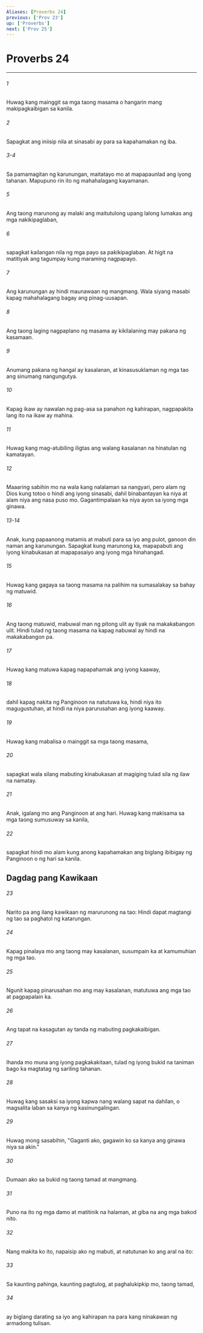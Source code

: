 ```yaml
---
Aliases: [Proverbs 24]
previous: ['Prov 23']
up: ['Proverbs']
next: ['Prov 25']
---
```

# Proverbs 24

***

###### 1
Huwag kang mainggit sa mga taong masama o hangarin mang makipagkaibigan sa kanila. 

###### 2
Sapagkat ang iniisip nila at sinasabi ay para sa kapahamakan ng iba.

###### 3-4
Sa pamamagitan ng karunungan, maitatayo mo at mapapaunlad ang iyong tahanan. Mapupuno rin ito ng mahahalagang kayamanan. 

###### 5
Ang taong marunong ay malaki ang maitutulong upang lalong lumakas ang mga nakikipaglaban, 

###### 6
sapagkat kailangan nila ng mga payo sa pakikipaglaban. At higit na matitiyak ang tagumpay kung maraming nagpapayo. 

###### 7
Ang karunungan ay hindi maunawaan ng mangmang. Wala siyang masabi kapag mahahalagang bagay ang pinag-uusapan. 

###### 8
Ang taong laging nagpaplano ng masama ay kikilalaning may pakana ng kasamaan. 

###### 9
Anumang pakana ng hangal ay kasalanan, at kinasusuklaman ng mga tao ang sinumang nangungutya. 

###### 10
Kapag ikaw ay nawalan ng pag-asa sa panahon ng kahirapan, nagpapakita lang ito na ikaw ay mahina. 

###### 11
Huwag kang mag-atubiling iligtas ang walang kasalanan na hinatulan ng kamatayan. 

###### 12
Maaaring sabihin mo na wala kang nalalaman sa nangyari, pero alam ng Dios kung totoo o hindi ang iyong sinasabi, dahil binabantayan ka niya at alam niya ang nasa puso mo. Gagantimpalaan ka niya ayon sa iyong mga ginawa.

###### 13-14
Anak, kung papaanong matamis at mabuti para sa iyo ang pulot, ganoon din naman ang karunungan. Sapagkat kung marunong ka, mapapabuti ang iyong kinabukasan at mapapasaiyo ang iyong mga hinahangad. 

###### 15
Huwag kang gagaya sa taong masama na palihim na sumasalakay sa bahay ng matuwid. 

###### 16
Ang taong matuwid, mabuwal man ng pitong ulit ay tiyak na makakabangon ulit. Hindi tulad ng taong masama na kapag nabuwal ay hindi na makakabangon pa. 

###### 17
Huwag kang matuwa kapag napapahamak ang iyong kaaway, 

###### 18
dahil kapag nakita ng Panginoon na natutuwa ka, hindi niya ito magugustuhan, at hindi na niya parurusahan ang iyong kaaway. 

###### 19
Huwag kang mabalisa o mainggit sa mga taong masama, 

###### 20
sapagkat wala silang mabuting kinabukasan at magiging tulad sila ng ilaw na namatay. 

###### 21
Anak, igalang mo ang Panginoon at ang hari. Huwag kang makisama sa mga taong sumusuway sa kanila, 

###### 22
sapagkat hindi mo alam kung anong kapahamakan ang biglang ibibigay ng Panginoon o ng hari sa kanila.

## Dagdag pang Kawikaan 

###### 23
Narito pa ang ilang kawikaan ng marurunong na tao: Hindi dapat magtangi ng tao sa paghatol ng katarungan. 

###### 24
Kapag pinalaya mo ang taong may kasalanan, susumpain ka at kamumuhian ng mga tao. 

###### 25
Ngunit kapag pinarusahan mo ang may kasalanan, matutuwa ang mga tao at pagpapalain ka. 

###### 26
Ang tapat na kasagutan ay tanda ng mabuting pagkakaibigan. 

###### 27
Ihanda mo muna ang iyong pagkakakitaan, tulad ng iyong bukid na taniman bago ka magtatag ng sariling tahanan. 

###### 28
Huwag kang sasaksi sa iyong kapwa nang walang sapat na dahilan, o magsalita laban sa kanya ng kasinungalingan. 

###### 29
Huwag mong sasabihin, "Gaganti ako, gagawin ko sa kanya ang ginawa niya sa akin." 

###### 30
Dumaan ako sa bukid ng taong tamad at mangmang. 

###### 31
Puno na ito ng mga damo at matitinik na halaman, at giba na ang mga bakod nito. 

###### 32
Nang makita ko ito, napaisip ako ng mabuti, at natutunan ko ang aral na ito: 

###### 33
Sa kaunting pahinga, kaunting pagtulog, at paghalukipkip mo, taong tamad, 

###### 34
ay biglang darating sa iyo ang kahirapan na para kang ninakawan ng armadong tulisan.

